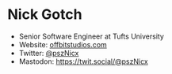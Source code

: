 # Nick Gotch

- Senior Software Engineer at Tufts University
- Website: [offbitstudios.com](https://offbitstudios.com)
- Twitter: [@pszNicx](https://twitter.com/pszNicx)
- Mastodon: <a rel="me" href="https://twit.social/@pszNicx">https://twit.social/@pszNicx</a>
